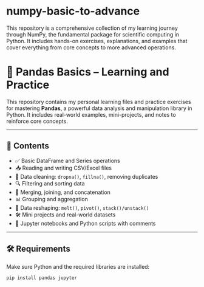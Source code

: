 # numpy-basic-to-advance
This repository is a comprehensive collection of my learning journey through NumPy, the fundamental package for scientific computing in Python. It includes hands-on exercises, explanations, and examples that cover everything from core concepts to more advanced operations.
# 🐼 Pandas Basics – Learning and Practice

This repository contains my personal learning files and practice exercises for mastering **Pandas**, a powerful data analysis and manipulation library in Python. It includes real-world examples, mini-projects, and notes to reinforce core concepts.

---

## 📂 Contents

- ✅ Basic DataFrame and Series operations  
- 📥 Reading and writing CSV/Excel files  
- 🧹 Data cleaning: `dropna()`, `fillna()`, removing duplicates  
- 🔍 Filtering and sorting data  
- 🔗 Merging, joining, and concatenation  
- 📊 Grouping and aggregation  
- 📐 Data reshaping: `melt()`, `pivot()`, `stack()/unstack()`  
- 🛠️ Mini projects and real-world datasets  
- 📓 Jupyter notebooks and Python scripts with comments

---

## 🛠️ Requirements

Make sure Python and the required libraries are installed:

```bash
pip install pandas jupyter
